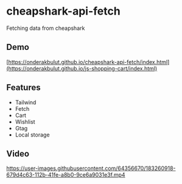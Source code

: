 # cheapshark-api-fetch
Fetching data from cheapshark

## Demo
[https://onderakbulut.github.io/cheapshark-api-fetch/index.html](https://onderakbulut.github.io/js-shopping-cart/index.html)

## Features

- Tailwind 
- Fetch
- Cart
- Wishlist
- Gtag
- Local storage

## Video
https://user-images.githubusercontent.com/64356670/183260918-679d4c63-112b-41fe-a8b0-9ce6a9031e3f.mp4

